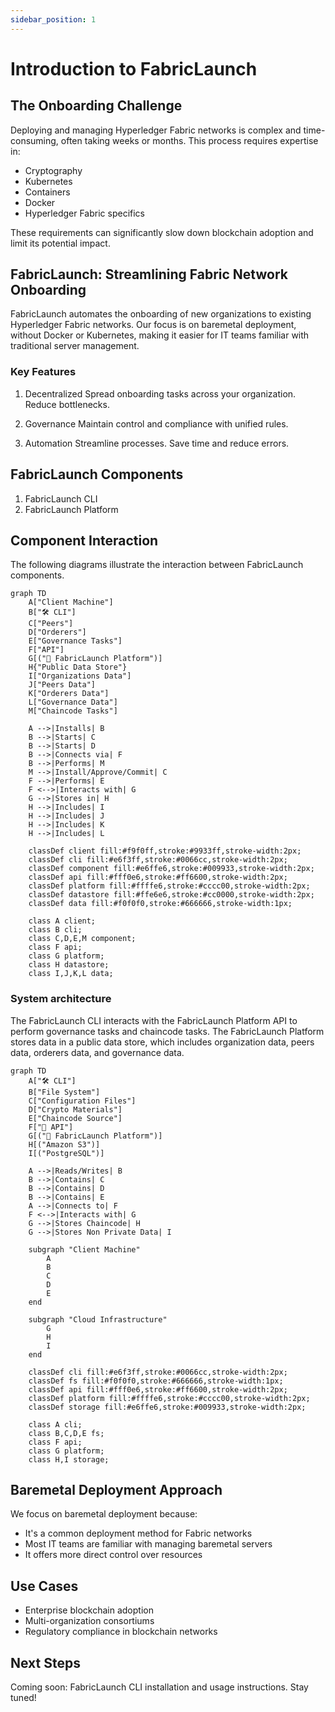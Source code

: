 ```yaml
---
sidebar_position: 1
---
```


# Introduction to FabricLaunch

## The Onboarding Challenge

Deploying and managing Hyperledger Fabric networks is complex and time-consuming, often taking weeks or months. This process requires expertise in:

- Cryptography
- Kubernetes
- Containers
- Docker
- Hyperledger Fabric specifics

These requirements can significantly slow down blockchain adoption and limit its potential impact.

## FabricLaunch: Streamlining Fabric Network Onboarding

FabricLaunch automates the onboarding of new organizations to existing Hyperledger Fabric networks. Our focus is on baremetal deployment, without Docker or Kubernetes, making it easier for IT teams familiar with traditional server management.

### Key Features

1. Decentralized
   Spread onboarding tasks across your organization. Reduce bottlenecks.

2. Governance
   Maintain control and compliance with unified rules.

3. Automation
   Streamline processes. Save time and reduce errors.

## FabricLaunch Components

1. FabricLaunch CLI
2. FabricLaunch Platform

## Component Interaction

The following diagrams illustrate the interaction between FabricLaunch components.

```mermaid
graph TD
    A["Client Machine"]
    B["🛠️ CLI"]
    C["Peers"]
    D["Orderers"]
    E["Governance Tasks"]
    F["API"]
    G[("🚀 FabricLaunch Platform")]
    H{"Public Data Store"}
    I["Organizations Data"]
    J["Peers Data"]
    K["Orderers Data"]
    L["Governance Data"]
    M["Chaincode Tasks"]

    A -->|Installs| B
    B -->|Starts| C
    B -->|Starts| D
    B -->|Connects via| F
    B -->|Performs| M
    M -->|Install/Approve/Commit| C
    F -->|Performs| E
    F <-->|Interacts with| G
    G -->|Stores in| H
    H -->|Includes| I
    H -->|Includes| J
    H -->|Includes| K
    H -->|Includes| L

    classDef client fill:#f9f0ff,stroke:#9933ff,stroke-width:2px;
    classDef cli fill:#e6f3ff,stroke:#0066cc,stroke-width:2px;
    classDef component fill:#e6ffe6,stroke:#009933,stroke-width:2px;
    classDef api fill:#fff0e6,stroke:#ff6600,stroke-width:2px;
    classDef platform fill:#ffffe6,stroke:#cccc00,stroke-width:2px;
    classDef datastore fill:#ffe6e6,stroke:#cc0000,stroke-width:2px;
    classDef data fill:#f0f0f0,stroke:#666666,stroke-width:1px;

    class A client;
    class B cli;
    class C,D,E,M component;
    class F api;
    class G platform;
    class H datastore;
    class I,J,K,L data;
```

### System architecture

The FabricLaunch CLI interacts with the FabricLaunch Platform API to perform governance tasks and chaincode tasks. The FabricLaunch Platform stores data in a public data store, which includes organization data, peers data, orderers data, and governance data.

```mermaid
graph TD
    A["🛠️ CLI"]
    B["File System"]
    C["Configuration Files"]
    D["Crypto Materials"]
    E["Chaincode Source"]
    F["🔌 API"]
    G[("🚀 FabricLaunch Platform")]
    H[("Amazon S3")]
    I[("PostgreSQL")]
    
    A -->|Reads/Writes| B
    B -->|Contains| C
    B -->|Contains| D
    B -->|Contains| E
    A -->|Connects to| F
    F <-->|Interacts with| G
    G -->|Stores Chaincode| H
    G -->|Stores Non Private Data| I
    
    subgraph "Client Machine"
        A
        B
        C
        D
        E
    end
    
    subgraph "Cloud Infrastructure"
        G
        H
        I
    end

    classDef cli fill:#e6f3ff,stroke:#0066cc,stroke-width:2px;
    classDef fs fill:#f0f0f0,stroke:#666666,stroke-width:1px;
    classDef api fill:#fff0e6,stroke:#ff6600,stroke-width:2px;
    classDef platform fill:#ffffe6,stroke:#cccc00,stroke-width:2px;
    classDef storage fill:#e6ffe6,stroke:#009933,stroke-width:2px;

    class A cli;
    class B,C,D,E fs;
    class F api;
    class G platform;
    class H,I storage;

```

## Baremetal Deployment Approach

We focus on baremetal deployment because:
- It's a common deployment method for Fabric networks
- Most IT teams are familiar with managing baremetal servers
- It offers more direct control over resources

## Use Cases

- Enterprise blockchain adoption
- Multi-organization consortiums
- Regulatory compliance in blockchain networks

## Next Steps

Coming soon: FabricLaunch CLI installation and usage instructions. Stay tuned!
